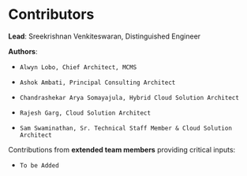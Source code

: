 # Contributors

**Lead**: Sreekrishnan Venkiteswaran, Distinguished Engineer


**Authors**:

*     Alwyn Lobo, Chief Architect, MCMS
*     Ashok Ambati, Principal Consulting Architect
*     Chandrashekar Arya Somayajula, Hybrid Cloud Solution Architect
*     Rajesh Garg, Cloud Solution Architect
*     Sam Swaminathan, Sr. Technical Staff Member & Cloud Solution Architect

Contributions from **extended team members** providing critical inputs:

*     To be Added
  



 
 


